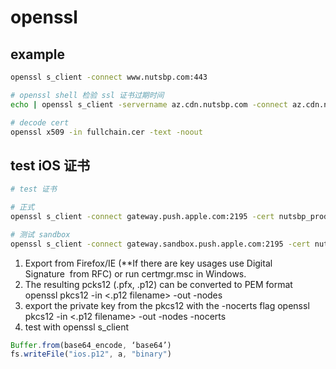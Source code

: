 # openssl

## example

```sh
openssl s_client -connect www.nutsbp.com:443
```

```sh
# openssl shell 检验 ssl 证书过期时间
echo | openssl s_client -servername az.cdn.nutsbp.com -connect az.cdn.nutsbp.com:443 2>/dev/null | openssl x509 -noout -dates
```

```sh
# decode cert
openssl x509 -in fullchain.cer -text -noout
```

## test iOS 证书

```sh
# test 证书

# 正式
openssl s_client -connect gateway.push.apple.com:2195 -cert nutsbp_prod.pem

# 测试 sandbox
openssl s_client -connect gateway.sandbox.push.apple.com:2195 -cert nutsbp_sandbox.pem
```

1. Export from Firefox/IE (**If there are key usages use Digital Signature  from RFC) or run certmgr.msc in Windows.
2. The resulting pcks12 (.pfx, .p12) can be converted to PEM format openssl pkcs12 -in <.p12 filename> -out <new pem cert filename> -nodes
3. export the private key from the pkcs12 with the -nocerts flag openssl pkcs12 -in <.p12 filename> -out <key pem key filename> -nodes -nocerts
4. test with openssl s_client


```js
Buffer.from(base64_encode, ‘base64’)
fs.writeFile("ios.p12", a, "binary")
```
